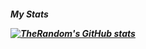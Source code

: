 <h5> My Stats 

[![TheRandom's GitHub stats](https://github-readme-stats.vercel.app/api?username=theRandom12&theme=onedark)](https://github.com/theRandom12/github-readme-stats)
